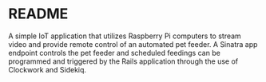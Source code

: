 # README

A simple IoT application that utilizes Raspberry Pi computers to stream video and provide remote control of an automated pet feeder. A Sinatra app endpoint controls the pet feeder and scheduled feedings can be programmed and triggered by the Rails application through the use of Clockwork and Sidekiq.
